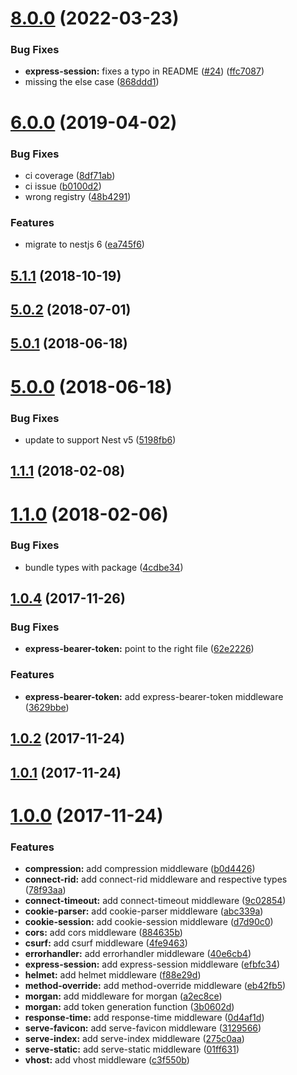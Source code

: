 # [8.0.0](https://github.com/asheliahut/nest-middlewares/compare/v6.0.0...v8.0.0) (2022-03-23)


### Bug Fixes

* **express-session:** fixes a typo in README ([#24](https://github.com/asheliahut/nest-middlewares/issues/24)) ([ffc7087](https://github.com/asheliahut/nest-middlewares/commit/ffc70871acf42e063e95329b9211bf1fdc9d40c3))
* missing the else case ([868ddd1](https://github.com/asheliahut/nest-middlewares/commit/868ddd1b35fdc2b769cb26673e6d286bfe1d914c))



# [6.0.0](https://github.com/asheliahut/nest-middlewares/compare/v5.1.1...v6.0.0) (2019-04-02)


### Bug Fixes

* ci coverage ([8df71ab](https://github.com/asheliahut/nest-middlewares/commit/8df71ab6dec827030645864dbd926f756f5049db))
* ci issue ([b0100d2](https://github.com/asheliahut/nest-middlewares/commit/b0100d2746ec411501f0e4606b362f3b26bd6d22))
* wrong registry ([48b4291](https://github.com/asheliahut/nest-middlewares/commit/48b42910567cdc026c3863217421b5cab7f94762))


### Features

* migrate to nestjs 6 ([ea745f6](https://github.com/asheliahut/nest-middlewares/commit/ea745f6c7bf91856790953140839f5ec88453be7))



## [5.1.1](https://github.com/asheliahut/nest-middlewares/compare/v5.0.2...v5.1.1) (2018-10-19)



## [5.0.2](https://github.com/asheliahut/nest-middlewares/compare/v5.0.1...v5.0.2) (2018-07-01)



## [5.0.1](https://github.com/asheliahut/nest-middlewares/compare/v5.0.0...v5.0.1) (2018-06-18)



# [5.0.0](https://github.com/asheliahut/nest-middlewares/compare/v1.1.1...v5.0.0) (2018-06-18)


### Bug Fixes

* update to support Nest v5 ([5198fb6](https://github.com/asheliahut/nest-middlewares/commit/5198fb646ef450b628aa1b4c760822b5ce90e43c))



## [1.1.1](https://github.com/asheliahut/nest-middlewares/compare/v1.1.0...v1.1.1) (2018-02-08)



# [1.1.0](https://github.com/asheliahut/nest-middlewares/compare/v1.0.4...v1.1.0) (2018-02-06)


### Bug Fixes

* bundle types with package ([4cdbe34](https://github.com/asheliahut/nest-middlewares/commit/4cdbe34be595a8da86bc06273aa0d9587c7224fc))



## [1.0.4](https://github.com/asheliahut/nest-middlewares/compare/v1.0.2...v1.0.4) (2017-11-26)


### Bug Fixes

* **express-bearer-token:** point to the right file ([62e2226](https://github.com/asheliahut/nest-middlewares/commit/62e2226250afc3e9cfc5485fdcd6096c5e15bf25))


### Features

* **express-bearer-token:** add express-bearer-token middleware ([3629bbe](https://github.com/asheliahut/nest-middlewares/commit/3629bbe103fac0a1aa55d9bd177add3f1874fffe))



## [1.0.2](https://github.com/asheliahut/nest-middlewares/compare/v1.0.1...v1.0.2) (2017-11-24)



## [1.0.1](https://github.com/asheliahut/nest-middlewares/compare/1.0.0...v1.0.1) (2017-11-24)



# [1.0.0](https://github.com/asheliahut/nest-middlewares/compare/f88e29d4b416f96162111c00ce3a13834c9722ca...1.0.0) (2017-11-24)


### Features

* **compression:** add compression middleware ([b0d4426](https://github.com/asheliahut/nest-middlewares/commit/b0d4426793be08f628bb7d365f0c9877afa82a57))
* **connect-rid:** add connect-rid middleware and respective types ([78f93aa](https://github.com/asheliahut/nest-middlewares/commit/78f93aa49ff698e6b3495ff02eb6ac618aa8ffba))
* **connect-timeout:** add connect-timeout middleware ([9c02854](https://github.com/asheliahut/nest-middlewares/commit/9c028543e2544554abb52afbbcc283c74ebef307))
* **cookie-parser:** add cookie-parser middleware ([abc339a](https://github.com/asheliahut/nest-middlewares/commit/abc339a9ab91ce000cd9956d7d9ffbce3b12fb2a))
* **cookie-session:** add cookie-session middleware ([d7d90c0](https://github.com/asheliahut/nest-middlewares/commit/d7d90c0c7a043e009a267d8f3ed42996c9957e26))
* **cors:** add cors middleware ([884635b](https://github.com/asheliahut/nest-middlewares/commit/884635bea907d538f82b7b7f8bb7bc50b896b33d))
* **csurf:** add csurf middleware ([4fe9463](https://github.com/asheliahut/nest-middlewares/commit/4fe9463e4e5d21d53db92ada6606d0006c316943))
* **errorhandler:** add errorhandler middleware ([40e6cb4](https://github.com/asheliahut/nest-middlewares/commit/40e6cb4ab66949864098f26a12519e1efcbacd4a))
* **express-session:** add express-session middleware ([efbfc34](https://github.com/asheliahut/nest-middlewares/commit/efbfc340562f34b8b8afec6c101ca8abc02d5072))
* **helmet:** add helmet middleware ([f88e29d](https://github.com/asheliahut/nest-middlewares/commit/f88e29d4b416f96162111c00ce3a13834c9722ca))
* **method-override:** add method-override middleware ([eb42fb5](https://github.com/asheliahut/nest-middlewares/commit/eb42fb52218a170c43e39360d8da4a4ca699b27f))
* **morgan:** add middleware for morgan ([a2ec8ce](https://github.com/asheliahut/nest-middlewares/commit/a2ec8ce60ded2d786dac74266098d7dc28ff6774))
* **morgan:** add token generation function ([3b0602d](https://github.com/asheliahut/nest-middlewares/commit/3b0602dc13b27784a7bd1cb2e3458388654cafd8))
* **response-time:** add response-time middleware ([0d4af1d](https://github.com/asheliahut/nest-middlewares/commit/0d4af1d55854869cc4be615b59c3dc5196a666a7))
* **serve-favicon:** add serve-favicon middleware ([3129566](https://github.com/asheliahut/nest-middlewares/commit/31295668d51bacf6ae4186f61dddec486cdb5db2))
* **serve-index:** add serve-index middleware ([275c0aa](https://github.com/asheliahut/nest-middlewares/commit/275c0aa9b161063bbceb09e8be63dba5649746b6))
* **serve-static:** add serve-static middleware ([01ff631](https://github.com/asheliahut/nest-middlewares/commit/01ff631b75f6c770d492f3ee7a8e8994a98b089e))
* **vhost:** add vhost middleware ([c3f550b](https://github.com/asheliahut/nest-middlewares/commit/c3f550bbf254b5c2af24a428f8d93dbd3114d18a))



